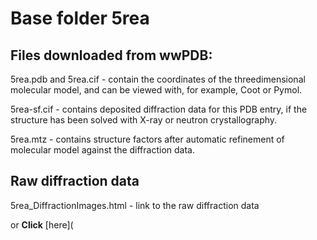 # Base folder 5rea

## Files downloaded from wwPDB:

5rea.pdb and 5rea.cif - contain the coordinates of the threedimensional molecular model, and can be viewed with, for example, Coot or Pymol.

5rea-sf.cif - contains deposited diffraction data for this PDB entry, if the structure has been solved with X-ray or neutron crystallography.

5rea.mtz - contains structure factors after automatic refinement of molecular model against the diffraction data.

## Raw diffraction data

5rea_DiffractionImages.html - link to the raw diffraction data 

or **Click** [here](  <body>
      <script type="text/javascript">
    window.location.href = "https://zenodo.org/record/3730564) 

## Data Summary
|   | Resolution | Completeness| I/$\boldsymbol{\sigma}$ |
|---|-------------:|----------------:|--------------:|
|   |1.63|98.3  %|<img width=50/>6.200|

|   | **R-work**| **R-free**   
|---|-------------:|----------------:|           
||0.1850|0.2280|

|   |**MolProbity<br>score**| **Ramachandran<br>outliers** 
|---|-------------:|----------------:|
||1.45|0.33 %|

## Other relevant links 
**PDBe**:  https://www.ebi.ac.uk/pdbe/entry/pdb/5rea
 
**PDBr**: https://www.rcsb.org/structure/5rea 

